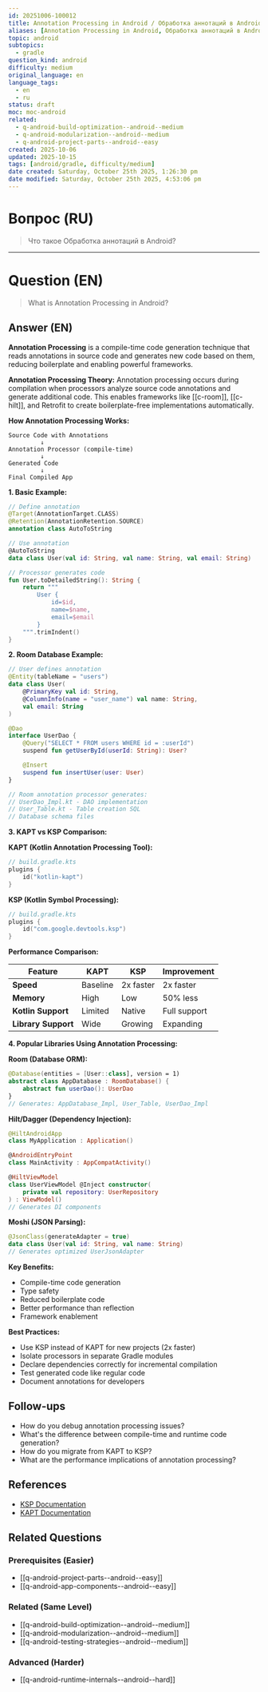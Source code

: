 ```yaml
---
id: 20251006-100012
title: Annotation Processing in Android / Обработка аннотаций в Android
aliases: [Annotation Processing in Android, Обработка аннотаций в Android]
topic: android
subtopics:
  - gradle
question_kind: android
difficulty: medium
original_language: en
language_tags:
  - en
  - ru
status: draft
moc: moc-android
related:
  - q-android-build-optimization--android--medium
  - q-android-modularization--android--medium
  - q-android-project-parts--android--easy
created: 2025-10-06
updated: 2025-10-15
tags: [android/gradle, difficulty/medium]
date created: Saturday, October 25th 2025, 1:26:30 pm
date modified: Saturday, October 25th 2025, 4:53:06 pm
---
```


# Вопрос (RU)
> Что такое Обработка аннотаций в Android?

---

# Question (EN)
> What is Annotation Processing in Android?

## Answer (EN)
**Annotation Processing** is a compile-time code generation technique that reads annotations in source code and generates new code based on them, reducing boilerplate and enabling powerful frameworks.

**Annotation Processing Theory:**
Annotation processing occurs during compilation when processors analyze source code annotations and generate additional code. This enables frameworks like [[c-room]], [[c-hilt]], and Retrofit to create boilerplate-free implementations automatically.

**How Annotation Processing Works:**

```
Source Code with Annotations
         ↓
Annotation Processor (compile-time)
         ↓
Generated Code
         ↓
Final Compiled App
```

**1. Basic Example:**

```kotlin
// Define annotation
@Target(AnnotationTarget.CLASS)
@Retention(AnnotationRetention.SOURCE)
annotation class AutoToString

// Use annotation
@AutoToString
data class User(val id: String, val name: String, val email: String)

// Processor generates code
fun User.toDetailedString(): String {
    return """
        User {
            id=$id,
            name=$name,
            email=$email
        }
    """.trimIndent()
}
```

**2. Room Database Example:**

```kotlin
// User defines annotation
@Entity(tableName = "users")
data class User(
    @PrimaryKey val id: String,
    @ColumnInfo(name = "user_name") val name: String,
    val email: String
)

@Dao
interface UserDao {
    @Query("SELECT * FROM users WHERE id = :userId")
    suspend fun getUserById(userId: String): User?

    @Insert
    suspend fun insertUser(user: User)
}

// Room annotation processor generates:
// UserDao_Impl.kt - DAO implementation
// User_Table.kt - Table creation SQL
// Database schema files
```

**3. KAPT vs KSP Comparison:**

**KAPT (Kotlin Annotation Processing Tool):**
```kotlin
// build.gradle.kts
plugins {
    id("kotlin-kapt")
}
```

**KSP (Kotlin Symbol Processing):**
```kotlin
// build.gradle.kts
plugins {
    id("com.google.devtools.ksp")
}
```

**Performance Comparison:**

| Feature | KAPT | KSP | Improvement |
|---------|------|-----|-------------|
| **Speed** | Baseline | 2x faster | 2x faster |
| **Memory** | High | Low | 50% less |
| **Kotlin Support** | Limited | Native | Full support |
| **Library Support** | Wide | Growing | Expanding |

**4. Popular Libraries Using Annotation Processing:**

**Room (Database ORM):**
```kotlin
@Database(entities = [User::class], version = 1)
abstract class AppDatabase : RoomDatabase() {
    abstract fun userDao(): UserDao
}
// Generates: AppDatabase_Impl, User_Table, UserDao_Impl
```

**Hilt/Dagger (Dependency Injection):**
```kotlin
@HiltAndroidApp
class MyApplication : Application()

@AndroidEntryPoint
class MainActivity : AppCompatActivity()

@HiltViewModel
class UserViewModel @Inject constructor(
    private val repository: UserRepository
) : ViewModel()
// Generates DI components
```

**Moshi (JSON Parsing):**
```kotlin
@JsonClass(generateAdapter = true)
data class User(val id: String, val name: String)
// Generates optimized UserJsonAdapter
```

**Key Benefits:**
- Compile-time code generation
- Type safety
- Reduced boilerplate code
- Better performance than reflection
- Framework enablement

**Best Practices:**
- Use KSP instead of KAPT for new projects (2x faster)
- Isolate processors in separate Gradle modules
- Declare dependencies correctly for incremental compilation
- Test generated code like regular code
- Document annotations for developers

## Follow-ups

- How do you debug annotation processing issues?
- What's the difference between compile-time and runtime code generation?
- How do you migrate from KAPT to KSP?
- What are the performance implications of annotation processing?

## References

- [KSP Documentation](https://kotlinlang.org/docs/ksp-overview.html)
- [KAPT Documentation](https://kotlinlang.org/docs/kapt.html)

## Related Questions

### Prerequisites (Easier)
- [[q-android-project-parts--android--easy]]
- [[q-android-app-components--android--easy]]

### Related (Same Level)
- [[q-android-build-optimization--android--medium]]
- [[q-android-modularization--android--medium]]
- [[q-android-testing-strategies--android--medium]]

### Advanced (Harder)
- [[q-android-runtime-internals--android--hard]]